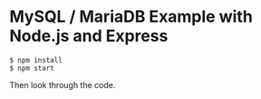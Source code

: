 # MySQL / MariaDB Example with Node.js and Express

```text
$ npm install
$ npm start
```

Then look through the code.
